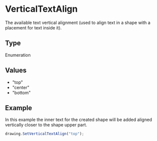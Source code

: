 # VerticalTextAlign

The available text vertical alignment (used to align text in a shape with a placement for text inside it).

## Type

Enumeration

## Values

- "top"
- "center"
- "bottom"


## Example

In this example the inner text for the created shape will be added aligned vertically closer to the shape upper part.

```javascript
drawing.SetVerticalTextAlign("top");
```
